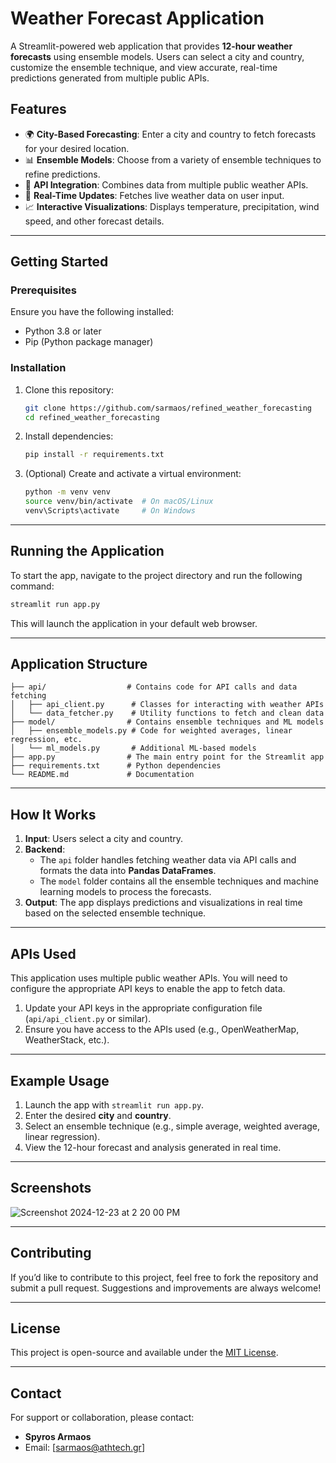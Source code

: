 
# **Weather Forecast Application**

A Streamlit-powered web application that provides **12-hour weather forecasts** using ensemble models. Users can select a city and country, customize the ensemble technique, and view accurate, real-time predictions generated from multiple public APIs.

## **Features**
- 🌍 **City-Based Forecasting**: Enter a city and country to fetch forecasts for your desired location.
- 📊 **Ensemble Models**: Choose from a variety of ensemble techniques to refine predictions.
- 📡 **API Integration**: Combines data from multiple public weather APIs.
- 🔄 **Real-Time Updates**: Fetches live weather data on user input.
- 📈 **Interactive Visualizations**: Displays temperature, precipitation, wind speed, and other forecast details.

---

## **Getting Started**

### **Prerequisites**
Ensure you have the following installed:
- Python 3.8 or later
- Pip (Python package manager)

### **Installation**
1. Clone this repository:
   ```bash
   git clone https://github.com/sarmaos/refined_weather_forecasting
   cd refined_weather_forecasting
   ```
2. Install dependencies:
   ```bash
   pip install -r requirements.txt
   ```

3. (Optional) Create and activate a virtual environment:
   ```bash
   python -m venv venv
   source venv/bin/activate  # On macOS/Linux
   venv\Scripts\activate     # On Windows
   ```

---

## **Running the Application**
To start the app, navigate to the project directory and run the following command:
```bash
streamlit run app.py
```

This will launch the application in your default web browser.

---

## **Application Structure**

```plaintext
├── api/                  # Contains code for API calls and data fetching
│   ├── api_client.py      # Classes for interacting with weather APIs
│   └── data_fetcher.py    # Utility functions to fetch and clean data
├── model/                # Contains ensemble techniques and ML models
│   ├── ensemble_models.py # Code for weighted averages, linear regression, etc.
│   └── ml_models.py       # Additional ML-based models
├── app.py                # The main entry point for the Streamlit app
├── requirements.txt      # Python dependencies
└── README.md             # Documentation
```

---

## **How It Works**
1. **Input**: Users select a city and country.
2. **Backend**:
   - The `api` folder handles fetching weather data via API calls and formats the data into **Pandas DataFrames**.
   - The `model` folder contains all the ensemble techniques and machine learning models to process the forecasts.
3. **Output**: The app displays predictions and visualizations in real time based on the selected ensemble technique.

---

## **APIs Used**
This application uses multiple public weather APIs. You will need to configure the appropriate API keys to enable the app to fetch data.

1. Update your API keys in the appropriate configuration file (`api/api_client.py` or similar).
2. Ensure you have access to the APIs used (e.g., OpenWeatherMap, WeatherStack, etc.).

---

## **Example Usage**
1. Launch the app with `streamlit run app.py`.
2. Enter the desired **city** and **country**.
3. Select an ensemble technique (e.g., simple average, weighted average, linear regression).
4. View the 12-hour forecast and analysis generated in real time.

---

## **Screenshots**
![Screenshot 2024-12-23 at 2 20 00 PM](https://github.com/user-attachments/assets/a9ae8085-717f-4851-9c12-3749f56c1a10)


---

## **Contributing**
If you’d like to contribute to this project, feel free to fork the repository and submit a pull request. Suggestions and improvements are always welcome!

---

## **License**
This project is open-source and available under the [MIT License](https://opensource.org/licenses/MIT).

---

## **Contact**
For support or collaboration, please contact:
- **Spyros Armaos**
- Email: [sarmaos@athtech.gr]
